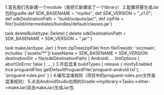 1.首先我们先新建一个module（我把它新建成了一个library）
2.配置将要生成Jar包的gradle
def SDK_BASENAME = "mylibs";
def SDK_VERSION = "_v1.0";
def sdkDestinationPath = "build/outputs/jar/";
def zipFile = file('build/intermediates/bundles/default/classes.jar')

task deleteBuild(type: Delete) {
    delete sdkDestinationPath + SDK_BASENAME + SDK_VERSION + ".jar"
}

task makeJar(type: Jar) {
    from zipTree(zipFile)
    from fileTree(dir: 'src/main', includes: ['assets/**'])
    baseName = SDK_BASENAME + SDK_VERSION
    destinationDir = file(sdkDestinationPath)
}
Android{
  ...
lintOptions {
        abortOnError false
    }
  ....
    }
 3.开启混淆
buildTypes {
        release {
            minifyEnabled true
            proguardFiles getDefaultProguardFile('proguard-android.txt'), 'proguard-rules.pro'
        }
    }
4.编写混淆规则（项目中的proguard-rules.pro文件是混淆规则）
5.点击AndroidStudio右侧的Gradle->mylibrary->Tasks->other->makeJar(双击makeJar)生成Jar包
